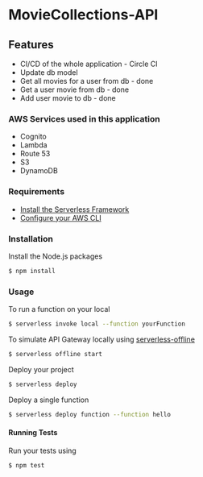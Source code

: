 # MovieCollections-API

## Features
* CI/CD of the whole application - Circle CI 
* Update db model 
* Get all movies for a user from db - done
* Get a user movie from db - done
* Add user movie to db - done

### AWS Services used in this application
* Cognito
* Lambda 
* Route 53
* S3 
* DynamoDB

### Requirements

- [Install the Serverless Framework](https://serverless.com/framework/docs/providers/aws/guide/installation/)
- [Configure your AWS CLI](https://serverless.com/framework/docs/providers/aws/guide/credentials/)

### Installation

Install the Node.js packages

``` bash
$ npm install
```

### Usage

To run a function on your local

``` bash
$ serverless invoke local --function yourFunction
```

To simulate API Gateway locally using [serverless-offline](https://github.com/dherault/serverless-offline)

``` bash
$ serverless offline start
```

Deploy your project

``` bash
$ serverless deploy
```

Deploy a single function

``` bash
$ serverless deploy function --function hello
```

#### Running Tests

Run your tests using

``` bash
$ npm test
```
